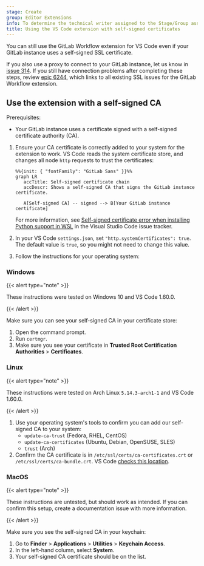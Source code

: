 ```yaml
---
stage: Create
group: Editor Extensions
info: To determine the technical writer assigned to the Stage/Group associated with this page, see https://handbook.gitlab.com/handbook/product/ux/technical-writing/#assignments
title: Using the VS Code extension with self-signed certificates
---
```


You can still use the GitLab Workflow extension for VS Code even if your GitLab instance uses a self-signed SSL certificate.

If you also use a proxy to connect to your GitLab instance, let us know in
[issue 314](https://gitlab.com/gitlab-org/gitlab-vscode-extension/-/issues/314). If you still have connection problems
after completing these steps, review [epic 6244](https://gitlab.com/groups/gitlab-org/-/epics/6244), which links to
all existing SSL issues for the GitLab Workflow extension.

## Use the extension with a self-signed CA

Prerequisites:

- Your GitLab instance uses a certificate signed with a self-signed certificate authority (CA).

1. Ensure your CA certificate is correctly added to your system for the extension to work. VS Code reads
   the system certificate store, and changes all node `http` requests to trust the certificates:

   ```mermaid
   %%{init: { "fontFamily": "GitLab Sans" }}%%
   graph LR
      accTitle: Self-signed certificate chain
      accDescr: Shows a self-signed CA that signs the GitLab instance certificate.

      A[Self-signed CA] -- signed --> B[Your GitLab instance certificate]
   ```

   For more information, see [Self-signed certificate error when installing Python support in WSL](https://github.com/microsoft/vscode/issues/131836#issuecomment-909983815) in the Visual Studio Code issue tracker.

1. In your VS Code `settings.json`, set `"http.systemCertificates": true`. The default value is `true`, so you might not need to change this value.
1. Follow the instructions for your operating system:

### Windows

{{< alert type="note" >}}

These instructions were tested on Windows 10 and VS Code 1.60.0.

{{< /alert >}}

Make sure you can see your self-signed CA in your certificate store:

1. Open the command prompt.
1. Run `certmgr`.
1. Make sure you see your certificate in **Trusted Root Certification Authorities** > **Certificates**.

### Linux

{{< alert type="note" >}}

These instructions were tested on Arch Linux `5.14.3-arch1-1` and VS Code 1.60.0.

{{< /alert >}}

1. Use your operating system's tools to confirm you can add our self-signed CA to your system:
   - `update-ca-trust` (Fedora, RHEL, CentOS)
   - `update-ca-certificates` (Ubuntu, Debian, OpenSUSE, SLES)
   - `trust` (Arch)
1. Confirm the CA certificate is in `/etc/ssl/certs/ca-certificates.crt` or `/etc/ssl/certs/ca-bundle.crt`.
   VS Code [checks this location](https://github.com/microsoft/vscode/issues/131836#issuecomment-909983815).

### MacOS

{{< alert type="note" >}}

These instructions are untested, but should work as intended. If you can confirm this setup,
create a documentation issue with more information.

{{< /alert >}}

Make sure you see the self-signed CA in your keychain:

1. Go to **Finder** > **Applications** > **Utilities** > **Keychain Access**.
1. In the left-hand column, select **System**.
1. Your self-signed CA certificate should be on the list.
